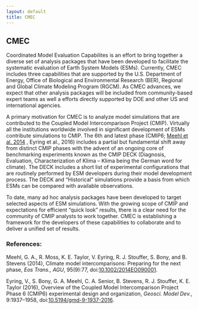 ```yaml
---
layout: default
title: CMEC
---
```


<h2>CMEC</h2>
Coordinated Model Evaluation Capabilites is an effort to bring together a diverse set of analysis packages that have been developed to facilitate the systematic evaluation of Earth System Models (ESMs).  Currently, CMEC includes three capabilities that are supported by the U.S. Department of Energy, Office of Biological and Environmental Research (BER), Regional and Global Climate Modeling Program (RGCM).  As CMEC advances, we expect that other analysis packages will be included from community-based expert teams as well a efforts directly supported by DOE and other US and international agencies.      
 
A primary motivation for CMEC is to analyze model simulations that are contributed to the Coupled Model Intercomparison Project (CMIP).  Virtually all the institutions worldwide involved in significant development of ESMs contribute simulations to CMIP.  The 6th and latest phase (CMIP6; <a href="https://dx.doi.org/10.1002/2014EO090001"> Meehl et al. 2014</a>  , Eyring et al., 2016) includes a partial but fundamental shift away from distinct CMIP phases with the advent of an ongoing core of benchmarking experiments known as the CMIP DECK (Diagnosis, Evaluation, Characterization of Klima – Klima being the German word for climate).   The DECK includes a short list of experimental configurations that are routinely performed by ESM developers during their model development process.   The DECK and “Historical” simulations provide a basis from which ESMs can be compared with available observations.
 
To date, many ad hoc analysis packages have been developed to target selected aspects of ESM simulations.  With the growing scope of CMIP and expectations for efficient “quick look” results, there is a clear need for the community of CMIP analysts to work together.  CMEC is establishing a framework for the developers of these capabilities to collaborate and to deliver a unified set of results.   

### References:

<div id="bib">

<p>Meehl, G. A., R. Moss, K. E. Taylor, V. Eyring, R. J. Stouffer, S. Bony, and B. Stevens (2014), Climate model intercomparisons: Preparing for the next phase, <i>Eos Trans., AGU</i>, 95(9):77, doi:<a target="_blank" href="https://dx.doi.org/10.1002/2014EO090001">10.1002/2014EO090001</a>.</p>

<p>Eyring, V., S. Bony, G. A. Meehl, C. A. Senior, B. Stevens, R. J. Stouffer, K. E. Taylor (2016), Overview of the Coupled Model Intercomparison Project Phase 6 (CMIP6) experimental design and organization, <i>Geosci. Model Dev.</i>, 9:1937&ndash;1958, doi:<a target="_blank" href="https://dx.doi.org/10.5194/gmd-9-1937-2016">10.5194/gmd-9-1937-2016</a>.</p>

</div>
